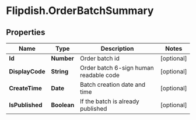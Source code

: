 # Flipdish.OrderBatchSummary

## Properties

Name | Type | Description | Notes
------------ | ------------- | ------------- | -------------
**Id** | **Number** | Order batch id | [optional] 
**DisplayCode** | **String** | Order batch 6-sign human readable code | [optional] 
**CreateTime** | **Date** | Batch creation date and time | [optional] 
**IsPublished** | **Boolean** | If the batch is already published | [optional] 


